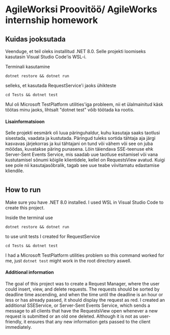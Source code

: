 # AgileWorksi Proovitöö/ AgileWorks internship homework

## Kuidas jooksutada

Veenduge, et teil oleks installitud .NET 8.0. Selle projekti loomiseks kasutasin Visual Studio Code'is WSL-i.

Terminali kasutamine

`dotnet restore && dotnet run`

selleks, et kasutada RequestService'i jaoks ühikteste

`cd Tests && dotnet test`

Mul oli Microsoft TestPlatform utilities'iga probleem, nii et ülalmainitud käsk töötas minu jaoks, lihtsalt "dotnet test" võib töötada ka rootis.


#### Lisainformatsioon

Selle projekti eesmärk oli luua päringuhaldur, kuhu kasutaja saaks taotlusi sisestada, vaadata ja kustutada. Päringud tuleks sortida tähtaja aja järgi kasvavas järjekorras ja kui tähtajani on tund või vähem või see on juba möödas, kuvatakse päring punasena. Lõin täiendava SSE-teenuse ehk Server-Sent Events Service, mis saadab uue taotluse esitamisel või vana kustutamisel sõnumi kõigile klientidele, kellel on RequestsView avatud. Kuigi see pole nii kasutajasõbralik, tagab see uue teabe viivitamatu edastamise kliendile.


#
#
#

## How to run

Make sure you have .NET 8.0 installed. I used WSL in Visual Studio Code to create this project.

Inside the terminal use 

`dotnet restore && dotnet run`

to use unit tests I created for RequestService

`cd Tests && dotnet test` 

I had a Microsoft TestPlatform utilities problem so this command worked for me, just      `dotnet test` might work in the root directory aswell.


#### Additional information

The goal of this project was to create a Request Manager, where the user could insert, view, and delete requests. The requests should be sorted by deadline time ascending, and when the time until the deadline is an hour or less or has already passed, it should display the request as red. I created an additional SSEService, or Server-Sent Events Service, which sends a message to all clients that have the RequestsView open whenever a new request is submitted or an old one deleted. Although it is not as user-friendly, it ensures that any new information gets passed to the client immediately.

